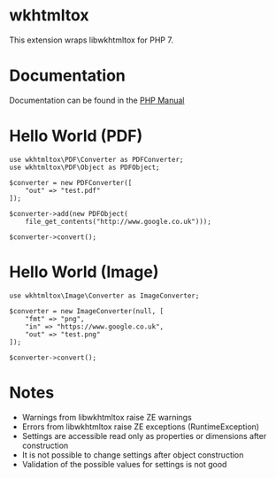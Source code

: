 wkhtmltox
========

This extension wraps libwkhtmltox for PHP 7.

Documentation
============

Documentation can be found in the [PHP Manual](https://docs.php.net/wkhtmltox)

Hello World (PDF)
===============

```
use wkhtmltox\PDF\Converter as PDFConverter;
use wkhtmltox\PDF\Object as PDFObject;

$converter = new PDFConverter([
	"out" => "test.pdf"
]);

$converter->add(new PDFObject(
	file_get_contents("http://www.google.co.uk")));

$converter->convert();
```

Hello World (Image)
=================

```
use wkhtmltox\Image\Converter as ImageConverter;

$converter = new ImageConverter(null, [
	"fmt" => "png",
	"in" => "https://www.google.co.uk",
	"out" => "test.png"
]);

$converter->convert();
```

Notes
=====

  * Warnings from libwkhtmltox raise ZE warnings
  * Errors from libwkhtmltox raise ZE exceptions (RuntimeException)
  * Settings are accessible read only as properties or dimensions after construction
  * It is not possible to change settings after object construction
  * Validation of the possible values for settings is not good


